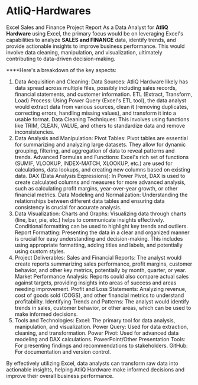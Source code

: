 # AtliQ-Hardwares
Excel Sales and Finance Project Report
As a Data Analyst for **AtliQ Hardware** using Excel, the primary focus would be on leveraging Excel's capabilities to analyze **SALES and FINANCE** data, identify trends, and provide actionable insights to improve business performance. This would involve data cleaning, manipulation, and visualization, ultimately contributing to data-driven decision-making. 

****Here's a breakdown of the key aspects:

1. Data Acquisition and Cleaning:
Data Sources:
AtliQ Hardware likely has data spread across multiple files, possibly including sales records, financial statements, and customer information. 
ETL (Extract, Transform, Load) Process:
Using Power Query (Excel's ETL tool), the data analyst would extract data from various sources, clean it (removing duplicates, correcting errors, handling missing values), and transform it into a usable format. 
Data Cleaning Techniques:
This involves using functions like TRIM, CLEAN, VALUE, and others to standardize data and remove inconsistencies.
3. Data Analysis and Manipulation:
Pivot Tables:
Pivot tables are essential for summarizing and analyzing large datasets. They allow for dynamic grouping, filtering, and aggregation of data to reveal patterns and trends. 
Advanced Formulas and Functions:
Excel's rich set of functions (SUMIF, VLOOKUP, INDEX-MATCH, XLOOKUP, etc.) are used for calculations, data lookups, and creating new columns based on existing data. 
DAX (Data Analysis Expressions):
In Power Pivot, DAX is used to create calculated columns and measures for more advanced analysis, such as calculating profit margins, year-over-year growth, or other financial metrics. 
Data Modeling and Normalization:
Understanding the relationships between different data tables and ensuring data consistency is crucial for accurate analysis. 
4. Data Visualization:
Charts and Graphs:
Visualizing data through charts (line, bar, pie, etc.) helps to communicate insights effectively. Conditional formatting can be used to highlight key trends and outliers. 
Report Formatting:
Presenting the data in a clear and organized manner is crucial for easy understanding and decision-making. This includes using appropriate formatting, adding titles and labels, and potentially using custom styles. 
5. Project Deliverables:
Sales and Financial Reports:
The analyst would create reports summarizing sales performance, profit margins, customer behavior, and other key metrics, potentially by month, quarter, or year. 
Market Performance Analysis:
Reports could also compare actual sales against targets, providing insights into areas of success and areas needing improvement. 
Profit and Loss Statements:
Analyzing revenue, cost of goods sold (COGS), and other financial metrics to understand profitability. 
Identifying Trends and Patterns:
The analyst would identify trends in sales, customer behavior, or other areas, which can be used to make informed decisions. 
6. Tools and Technologies:
Excel: The primary tool for data analysis, manipulation, and visualization.
Power Query: Used for data extraction, cleaning, and transformation.
Power Pivot: Used for advanced data modeling and DAX calculations.
PowerPoint/Other Presentation Tools: For presenting findings and recommendations to stakeholders.
GitHub: For documentation and version control. 

By effectively utilizing Excel, data analysts can transform raw data into actionable insights, helping AtliQ Hardware make informed decisions and improve their overall business performance.
